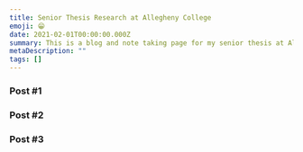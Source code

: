 ```yaml
---
title: Senior Thesis Research at Allegheny College
emoji: 😁
date: 2021-02-01T00:00:00.000Z
summary: This is a blog and note taking page for my senior thesis at Allegheny College
metaDescription: ""
tags: []
---
```


### Post #1



### Post #2

### Post #3
